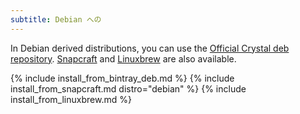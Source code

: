 ```yaml
---
subtitle: Debian への
---
```


In Debian derived distributions, you can use the [Official Crystal deb repository](#official-crystal-deb-repository). [Snapcraft](#snapcraft) and [Linuxbrew](#linuxbrew) are also available.

{% include install_from_bintray_deb.md %}
{% include install_from_snapcraft.md distro="debian" %}
{% include install_from_linuxbrew.md %}

